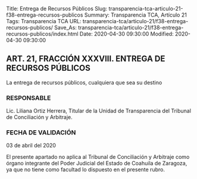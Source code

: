 Title: Entrega de Recursos Públicos
Slug: transparencia-tca-articulo-21-f38-entrega-recursos-publicos
Summary: Transparencia TCA, Artículo 21
Tags: Transparencia TCA
URL: transparencia-tca/articulo-21/f38-entrega-recursos-publicos/
Save_As: transparencia-tca/articulo-21/f38-entrega-recursos-publicos/index.html
Date: 2020-04-30 09:30:00
Modified: 2020-04-30 09:30:00


## ART. 21, FRACCIÓN XXXVIII. ENTREGA DE RECURSOS PÚBLICOS

La entrega de recursos públicos, cualquiera que sea su destino


### RESPONSABLE

Lic. Liliana Ortiz Herrera, Titular de la Unidad de Transparencia del Tribunal de Conciliación y Arbitraje.


### FECHA DE VALIDACIÓN

03 de abril del 2020


El presente apartado no aplica al Tribunal de Conciliación y Arbitraje como órgano integrante del Poder Judicial del Estado de Coahuila de Zaragoza, ya que no tiene como facultad lo dispuesto en el presente rubro.



